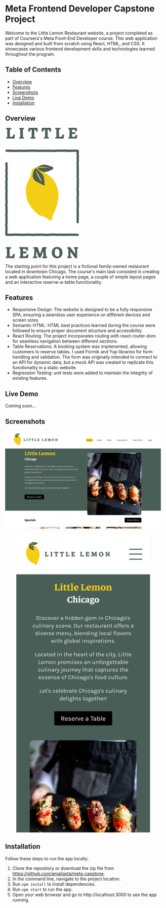 # Meta Frontend Developer Capstone Project

Welcome to the Little Lemon Restaurant website, a project completed as part of Coursera's Meta Front-End Developer course. This web application was designed and built from scratch using React, HTML, and CSS. It showcases various frontend development skills and technologies learned throughout the program.

## Table of Contents

-   [Overview](#overview)
-   [Features](#features)
-   [Screenshots](#screenshots)
-   [Live Demo](#demo)
-   [Installation](#installation)

## Overview

![Little Lemon](./src/assets/footer-logo.png)

The starting point for this project is a fictional family-owned restaurant located in downtown Chicago. The course's main task consisted in creating a web application featuring a home page, a couple of simple layout pages and an interactive reserve-a-table functionality.

## Features

-   Responsive Design: The website is designed to be a fully responsive SPA, ensuring a seamless user experience on different devices and screen sizes.
-   Semantic HTML: HTML best practices learned during the course were followed to ensure proper document structure and accessibility.
-   React Routing: The project incorporates routing with react-router-dom for seamless navigation between different sections.
-   Table Reservations: A booking system was implemented, allowing customers to reserve tables. I used Formik and Yup libraries for form handling and validation. The form was originally intended to connect to an API for dynamic data, but a mock API was created to replicate this functionality in a static website.
-   Regression Testing: unit tests were added to maintain the integrity of existing features.

## Live Demo

Coming soon...

## Screenshots

<p align="center">
  <img src="./src/assets/demo/Laptop_home.png" alt="Desktop Homepage">
</p>

<p align="center">
  <img src="./src/assets/demo/Mobile_home.png" alt="Mobile Homepage">
</p>

## Installation

Follow these steps to run the app locally:

1. Clone the repository or download the zip file from https://github.com/amaliasta/meta-capstone.
2. In the command line, navigate to the project location.
3. Run `npm install` to install dependencies.
4. Run `npm start` to run the app.
5. Open your web browser and go to http://localhost:3000 to see the app running.

